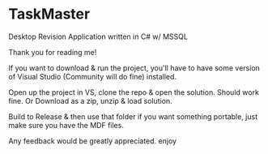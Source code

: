 # TaskMaster
Desktop Revision Application written in C# w/ MSSQL

Thank you for reading me! 

If you want to download & run the project, you'll have to have some version of Visual Studio (Community will do fine) installed.

Open up the project in VS, clone the repo & open the solution. Should work fine. Or Download as a zip, unzip & load solution.

Build to Release & then use that folder if you want something portable, just make sure you have the MDF files.

Any feedback would be greatly appreciated.
enjoy
